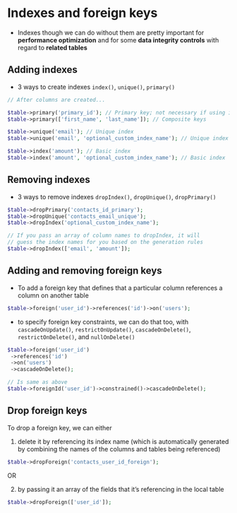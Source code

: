 <!-- @format -->

# Indexes and foreign keys

- Indexes though we can do without them are pretty important for **performance optimization** and for some **data integrity controls** with regard to **related tables**

## Adding indexes

- 3 ways to create indexes `index()`, `unique()`, `primary()`

```php
// After columns are created...

$table->primary('primary_id'); // Primary key; not necessary if using increments() or it's variations
$table->primary(['first_name', 'last_name']); // Composite keys

$table->unique('email'); // Unique index
$table->unique('email', 'optional_custom_index_name'); // Unique index

$table->index('amount'); // Basic index
$table->index('amount', 'optional_custom_index_name'); // Basic index
```

## Removing indexes

- 3 ways to remove indexes `dropIndex()`, `dropUnique()`, `dropPrimary()`

```php
$table->dropPrimary('contacts_id_primary');
$table->dropUnique('contacts_email_unique');
$table->dropIndex('optional_custom_index_name');

// If you pass an array of column names to dropIndex, it will
// guess the index names for you based on the generation rules
$table->dropIndex(['email', 'amount']);
```

## Adding and removing foreign keys

- To add a foreign key that defines that a particular column references a column on another table

```php
$table->foreign('user_id')->references('id')->on('users');
```

- to specify foreign key constraints, we can do that too, with `cascadeOnUpdate()`, `restrictOnUpdate()`, `cascadeOnDelete()`, `restrictOnDelete()`, and `nullOnDelete()`

```php
$table->foreign('user_id')
 ->references('id')
 ->on('users')
 ->cascadeOnDelete();

// Is same as above
$table->foreignId('user_id')->constrained()->cascadeOnDelete();
```

## Drop foreign keys

To drop a foreign key, we can either

1. delete it by referencing its index name (which is automatically generated by combining the names of the columns and tables being referenced)

```php
$table->dropForeign('contacts_user_id_foreign');
```

OR

2. by passing it an array of the fields that it’s referencing in the local table

```php
$table->dropForeign(['user_id']);
```
